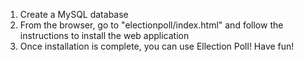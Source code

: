 1. Create a MySQL database
2. From the browser, go to "electionpoll/index.html" and follow the instructions to install the web application
3. Once installation is complete, you can use Ellection Poll! Have fun!